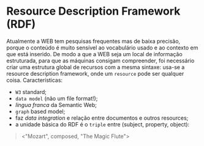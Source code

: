 # Resource Description Framework (RDF)

Atualmente a WEB tem pesquisas frequentes mas de baixa precisão, porque o conteúdo é muito sensível ao vocabulário usado e ao contexto em que está inserido. De modo a que a WEB seja um local de informação estruturada, para que as máquinas consigam compreender, foi necessário criar uma estrutura global de recursos com a mesma sintaxe: usa-se a resource description framework, onde um `resource` pode ser qualquer coisa. Características:

-  `W3` standard;
-  `data model` (não um file format!);
- *lingua franca* da Semantic Web;
- `graph` based model;
- faz *data integration* e relação entre documentos e outros resources;
-  a unidade básica do RDF é o `triple` entre (subject, property, object):

> <"Mozart", composed, "The Magic Flute"> <br>


